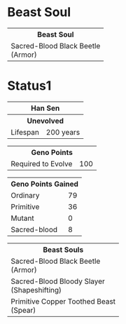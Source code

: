 # Beast Soul
<div class="tables">
  <table class="beast">
    <tr>
      <th colspan="2">Beast Soul</th>
    </tr><tr>
      <td>Sacred-Blood Black Beetle<br><span class="type">(Armor)</span></td>
    </tr>
  </table>
  <!-- Beast Soul Div -->
</div>

# Status1
<div class="tables">
  <table class="status1">
    <tr>
      <th colspan="2">Han Sen</th>
    </tr><tr>
      <th class="class" colspan="2">Unevolved</th>
    </tr><tr>
      <td>Lifespan</td>
      <td>200 years</td>
    </tr>
  </table>
  <!-- status1 -->
  <table class="geno-r">
    <tr>
      <th colspan="2">Geno Points</th>
    </tr><tr>
      <td>Required to Evolve</td>
      <td>100</td>
    </tr>
  </table>
  <!-- Geno Requirements -->
  <table class="geno">
    <tr>
      <th colspan="2">Geno Points Gained</th>
    </tr><tr>
      <td>Ordinary</td>
      <td>79</td>
    </tr><tr>
      <td>Primitive</td>
      <td>36</td>
    </tr><tr>
      <td>Mutant</td>
      <td>0</td>
    </tr><tr>
      <td>Sacred-blood</td>
      <td>8</td>
    </tr>
  </table>
  <!-- Geno Points Gained -->
   <table class="beast">
    <tr>
     <th>Beast Souls</th>
    </tr><tr>
      <td>Sacred-Blood Black Beetle<br>
        <span class="type">(Armor)</span></td>
    </tr><tr>
      <td>Sacred-Blood Bloody Slayer<br>
        <span class="type">(Shapeshifting)</span></td>
    </tr><tr>
      <td>Primitive Copper Toothed Beast<br>
        <span class="type">(Spear)</span></td>
    </tr>
  </table>
  <!--  -->
</div>